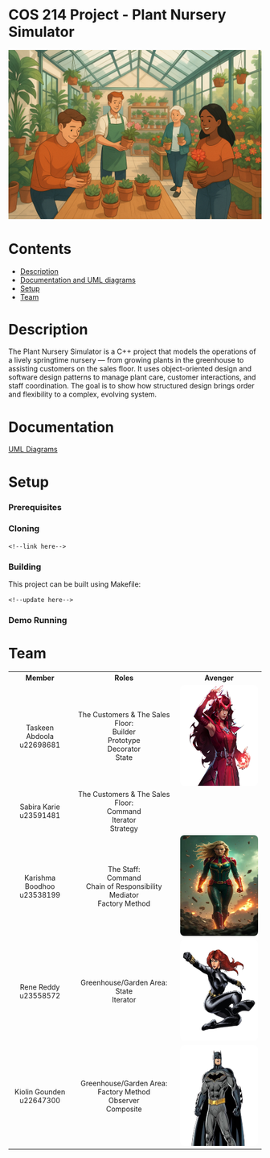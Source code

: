 # COS 214 Project - Plant Nursery Simulator

![Plant Nursery Simulator](Images/Plant_Nursery_Image.png)

# Contents

- [Description](#description)
- [Documentation and UML diagrams](#documentation)
- [Setup](#setup)
- [Team](#team)

# Description

The Plant Nursery Simulator is a C++ project that models the operations of a lively springtime nursery — from growing plants in the greenhouse to assisting customers on the sales floor.
It uses object-oriented design and software design patterns to manage plant care, customer interactions, and staff coordination.
The goal is to show how structured design brings order and flexibility to a complex, evolving system.

# Documentation

<!--[Report](Documents/City_Development_Report.pdf)

[API Documentation](Documents/API_Documentation.pdf)

[Functional Requirements](Documents/Function_Requirements.pdf)

[Doxygen Documentation](Documents/Doxygen/)-->

[UML Diagrams](UML/)

# Setup

### Prerequisites

### Cloning

```
<!--link here-->
```

### Building

This project can be built using Makefile:

``` 
<!--update here-->
```
<!--Compilation: make (Ensure you are currently in the SystemFiles directory)
Demo Main: make run 
Testing Main (Unit Tests): make run_tests-->

### Demo Running

<!--When make run_demo is called:

1. Go to Project/DataFiles/
2. Launch the web interface(index.html)
3. Console should say client connected(if not refresh html page)
4. Click play button to run the Simulation.
5. Click stop button to stop Simulation.
6. Wait for simulation to stop sending data.
7. Refresh html to terminate program.-->

# Team

<table>
    <tr><th>Member</th><th>Roles</th><th>Avenger</th></tr>
    <tr>
      <td align="center">
        Taskeen Abdoola<br>u22698681<br>
      </td>
      <td align="center">
        The Customers & The Sales Floor: <br>Builder<br>Prototype<br>Decorator<br>State<br>
      </td>
      <td>
        <img src="Images/Scarlet_Witch.jpg" width="200" height="200" style="border-radius: 8px;">
      </td>
    </tr>
    <tr>
      <td align="center">
        Sabira Karie<br>u23591481<br>
      </td>
      <td align="center">
        The Customers & The Sales Floor:
        <br>Command<br>Iterator<br>Strategy<br>
      </td>
      <td>
        <!--Avenger here-->
      </td>
    </tr>
    <tr>
      <td align="center">
        Karishma Boodhoo<br>u23538199<br>
      </td>
      <td align="center">
        The Staff:
        <br>Command<br>Chain of Responsibility<br>Mediator<br>Factory Method<br>
      </td>
      <td>
        <img src="Images/Captain_Marvel.jpg" width="200" height="200" style="border-radius: 8px;">
      </td>
    </tr>
    <tr>
      <td align="center">
        Rene Reddy<br>u23558572<br>
      </td>
      <td align="center">
        Greenhouse/Garden Area:
        <br>State<br>Iterator<br>
      </td>
      <td>
        <img src="Images/Black_Widow.jpg" width="200" height="200" style="border-radius: 8px;">
      </td>
    </tr>
    <tr>
      <td align="center">
        Kiolin Gounden<br>u22647300<br>
      </td>
      <td align="center">
        Greenhouse/Garden Area:
        <br>Factory Method<br>Observer<br>Composite<br>
      </td>
      <td>
        <img src="Images/Batman.jpg" width="200" height="200" style="border-radius: 8px;">
      </td>
    </tr>
</table>
